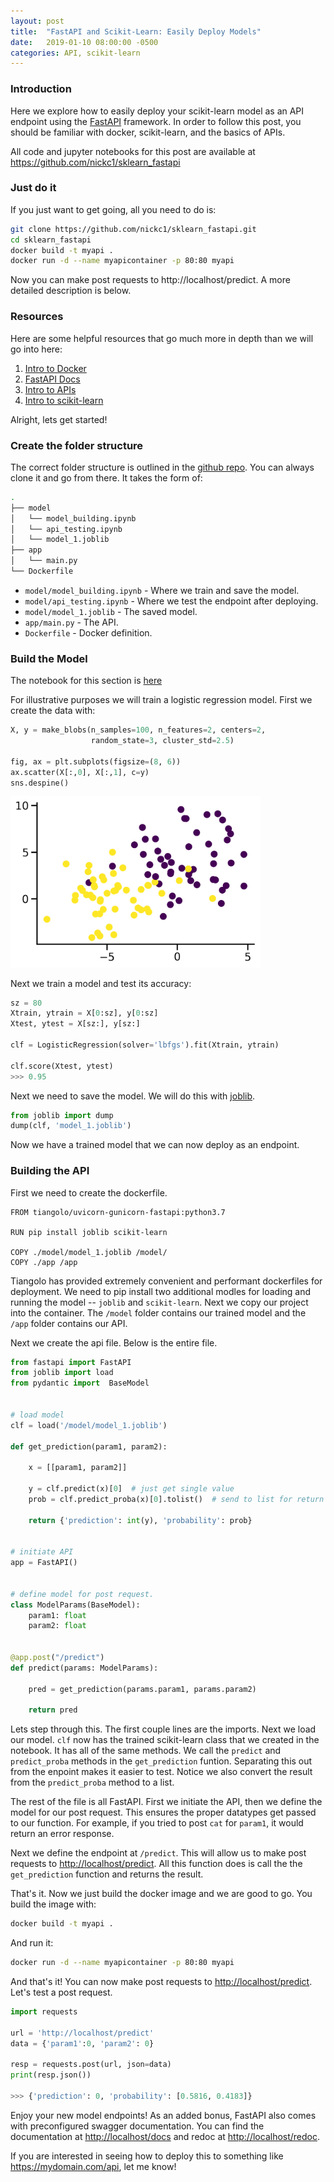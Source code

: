 ```yaml
---
layout: post
title:  "FastAPI and Scikit-Learn: Easily Deploy Models"
date:   2019-01-10 08:00:00 -0500
categories: API, scikit-learn
---
```



### Introduction

Here we explore how to easily deploy your scikit-learn model as an API endpoint using the [FastAPI] framework. In order to follow this post, you should be familiar with docker, scikit-learn, and the basics of APIs.

All code and jupyter notebooks for this post are available at <https://github.com/nickc1/sklearn_fastapi>

### Just do it

If you just want to get going, all you need to do is:

```bash
git clone https://github.com/nickc1/sklearn_fastapi.git
cd sklearn_fastapi
docker build -t myapi .
docker run -d --name myapicontainer -p 80:80 myapi
```

Now you can make post requests to http://localhost/predict. A more detailed description is below.

### Resources

Here are some helpful resources that go much more in depth than we will go into here:

1. [Intro to Docker](https://youtu.be/ZVaRK10HBjo)
2. [FastAPI Docs](https://fastapi.tiangolo.com/)
3. [Intro to APIs](https://medium.freecodecamp.org/what-is-an-api-in-english-please-b880a3214a82)
4. [Intro to scikit-learn](https://www.youtube.com/watch?v=4PXAztQtoTg)

Alright, lets get started!

### Create the folder structure

The correct folder structure is outlined in the [github repo](https://github.com/nickc1/sklearn_fastapi). You can always clone it and go from there. It takes the form of:

```bash
.
├── model
│   └── model_building.ipynb
│   └── api_testing.ipynb
│   └── model_1.joblib
├── app
│   └── main.py
└── Dockerfile
```

- `model/model_building.ipynb` - Where we train and save the model.
- `model/api_testing.ipynb` - Where we test the endpoint after deploying.
- `model/model_1.joblib` - The saved model.
- `app/main.py` - The API.
- `Dockerfile` - Docker definition.


### Build the Model

The notebook for this section is [here](https://github.com/nickc1/sklearn_fastapi/blob/master/model/model_building.ipynb)

For illustrative purposes we will train a logistic regression model. First we create the data with:


```python
X, y = make_blobs(n_samples=100, n_features=2, centers=2, 
                  random_state=3, cluster_std=2.5)

fig, ax = plt.subplots(figsize=(8, 6))
ax.scatter(X[:,0], X[:,1], c=y)
sns.despine()
```

<img class="center-image" src="/assets/fastapi_scikit/fake_data.png" alt="drawing" width="400"/>

Next we train a model and test its accuracy:


```python
sz = 80
Xtrain, ytrain = X[0:sz], y[0:sz]
Xtest, ytest = X[sz:], y[sz:]

clf = LogisticRegression(solver='lbfgs').fit(Xtrain, ytrain)

clf.score(Xtest, ytest)
>>> 0.95
```

Next we need to save the model. We will do this with [joblib].


```python
from joblib import dump
dump(clf, 'model_1.joblib')
```

Now we have a trained model that we can now deploy as an endpoint.

### Building the API

First we need to create the dockerfile.

```docker
FROM tiangolo/uvicorn-gunicorn-fastapi:python3.7

RUN pip install joblib scikit-learn

COPY ./model/model_1.joblib /model/
COPY ./app /app
```

Tiangolo has provided extremely convenient and performant dockerfiles for deployment. We need to pip install two additional modles for loading and running the model -- `joblib` and `scikit-learn`. Next we copy our project into the container. The `/model` folder contains our trained model and the `/app` folder contains our API.

Next we create the api file. Below is the entire file.

```python
from fastapi import FastAPI
from joblib import load
from pydantic import  BaseModel


# load model
clf = load('/model/model_1.joblib')

def get_prediction(param1, param2):
    
    x = [[param1, param2]]

    y = clf.predict(x)[0]  # just get single value
    prob = clf.predict_proba(x)[0].tolist()  # send to list for return

    return {'prediction': int(y), 'probability': prob}


# initiate API
app = FastAPI()


# define model for post request.
class ModelParams(BaseModel):
    param1: float
    param2: float


@app.post("/predict")
def predict(params: ModelParams):

    pred = get_prediction(params.param1, params.param2)

    return pred
```

Lets step through this. The first couple lines are the imports. Next we load our model. `clf` now has the trained scikit-learn class that we created in the notebook. It has all of the same methods. We call the `predict` and `predict_proba` methods in the `get_prediction` funtion. Separating this out from the enpoint makes it easier to test. Notice we also convert the result from the `predict_proba` method to a list. 

The rest of the file is all FastAPI. First we initiate the API, then we define the model for our post request. This ensures the proper datatypes get passed to our function. For example, if you tried to post `cat` for `param1`, it would return an error response.

Next we define the endpoint at `/predict`. This will allow us to make post requests to <http://localhost/predict>. All this function does is call the the `get_prediction` function and returns the result.

That's it. Now we just build the docker image and we are good to go. You build the image with:

```Bash
docker build -t myapi .
```

And run it:

```Bash
docker run -d --name myapicontainer -p 80:80 myapi
```

And that's it! You can now make post requests to <http://localhost/predict>. Let's test a post request.

```python
import requests

url = 'http://localhost/predict'
data = {'param1':0, 'param2': 0}

resp = requests.post(url, json=data)
print(resp.json())

>>> {'prediction': 0, 'probability': [0.5816, 0.4183]}
```

Enjoy your new model endpoints! As an added bonus, FastAPI also comes with preconfigured swagger documentation. You can find the documentation at <http://localhost/docs> and redoc at <http://localhost/redoc>.


If you are interested in seeing how to deploy this to something like https://mydomain.com/api, let me know!


[github-notebook]: https://github.com/nickc1
[FastAPI]: https://github.com/tiangolo/fastapi
[joblib]: https://scikit-learn.org/stable/modules/model_persistence.html#persistence-example


